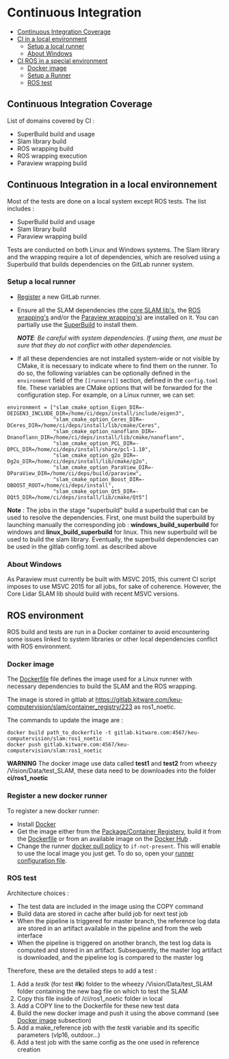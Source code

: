 # Continuous Integration
- [Continuous Integration Coverage](#continuous-integration-coverage)
- [CI in a local environment](#continuous-integration-in-a-local-environnement)
  - [Setup a local runner](#setup-a-local-runner)
  - [About Windows](#about-windows)
- [CI ROS in a special environment](#ros-environment)
  - [Docker image](#docker-image)
  - [Setup a Runner](#register-a-new-docker-runner)
  - [ROS test](#ros-test)

## Continuous Integration Coverage

List of domains covered by CI :
- SuperBuild build and usage
- Slam library build
- ROS wrapping build
- ROS wrapping execution
- Paraview wrapping build

## Continuous Integration in a local environnement

Most of the tests are done on a local system except ROS tests. The list includes :
- SuperBuild build and usage
- Slam library build
- Paraview wrapping build

Tests are conducted on both Linux and Windows systems.
The Slam library and the wrapping require a lot of dependencies, which are resolved using a Superbuild that builds dependencies on the GitLab runner system.

### Setup a local runner

- [Register](https://docs.gitlab.com/runner/register/) a new GitLab runner.
- Ensure all the SLAM dependencies (the [core SLAM lib's](../README.md#dependencies), the [ROS wrapping's](../README.md#dependencies-1) and/or the [Paraview wrapping's](../README.md#dependencies-2)) are installed on it. You can partially use the [SuperBuild](https://gitlab.kitware.com/keu-computervision/slam-superbuild) to install them.

  _**NOTE**: Be careful with system dependencies. If using them, one must be sure that they do not conflict with other dependencies._

- If all these dependencies are not installed system-wide or not visible by CMake, it is necessary to indicate where to find them on the runner. To do so, the following variables can be optionally defined in the `environment` field of the `[[runners]]` section, defined in the `config.toml` file. These variables are CMake options that will be forwarded for the configuration step. For example, on a Linux runner, we can set:

```
environment = ["slam_cmake_option_Eigen_DIR=-DEIGEN3_INCLUDE_DIR=/home/ci/deps/install/include/eigen3",
               "slam_cmake_option_Ceres_DIR=-DCeres_DIR=/home/ci/deps/install/lib/cmake/Ceres",
               "slam_cmake_option_nanoflann_DIR=-Dnanoflann_DIR=/home/ci/deps/install/lib/cmake/nanoflann",
               "slam_cmake_option_PCL_DIR=-DPCL_DIR=/home/ci/deps/install/share/pcl-1.10",
               "slam_cmake_option_g2o_DIR=-Dg2o_DIR=/home/ci/deps/install/lib/cmake/g2o",
               "slam_cmake_option_ParaView_DIR=-DParaView_DIR=/home/ci/deps/build/paraview",
               "slam_cmake_option_Boost_DIR=-DBOOST_ROOT=/home/ci/deps/install",
               "slam_cmake_option_Qt5_DIR=-DQt5_DIR=/home/ci/deps/install/lib/cmake/Qt5"]
```

**Note** : The jobs in the stage "superbuild" build a superbuild that can be used to resolve the dependencies.
First, one must build the superbuild by launching manually the corresponding job : **windows_build_superbuild** for windows and **linux_build_superbuild** for linux.
This new superbuild will be used to build the slam library.
Eventually, the superbuild dependencies can be used in the gitlab config.toml. as described above

### About Windows

As Paraview must currently be built with MSVC 2015, this current CI script imposes to use MSVC 2015 for all jobs, for sake of coherence. However, the Core Lidar SLAM lib should build with recent MSVC versions.

## ROS environment

ROS build and tests are run in a Docker container to avoid encountering some issues linked to system libraries or other local dependencies conflict with ROS environment.

### Docker image

The [Dockerfile](ros1_noetic/Dockerfile) file defines the image used for a Linux runner with necessary dependencies to build the SLAM and the ROS wrapping.

The image is stored in gitlab at https://gitlab.kitware.com/keu-computervision/slam/container_registry/223 as ros1_noetic.

The commands to update the image are :
```
docker build path_to_dockerfile -t gitlab.kitware.com:4567/keu-computervision/slam:ros1_noetic
docker push gitlab.kitware.com:4567/keu-computervision/slam:ros1_noetic
```

**WARNING** The docker image use data called **test1** and **test2** from wheezy /Vision/Data/test_SLAM, these data need to be downloades into the folder **ci/ros1_noetic**

### Register a new docker runner

To register a new docker runner:

- Install [Docker](https://docs.docker.com/install/linux/docker-ce/ubuntu/#install-using-the-repository)
- Get the image either from the [Package/Container Registery](../../container_registry), build it from the [Dockerfile](Dockerfile) or from an available image on the [Docker Hub](https://hub.docker.com/search?q=&type=image) .
- Change the runner [docker pull policy](https://docs.gitlab.com/runner/executors/docker.html#using-the-if-not-present-pull-policy) to `if-not-present`. This will enable to use the local image you just get. To do so, open your [runner configuration file](https://docs.gitlab.com/runner/configuration/advanced-configuration.html).


### ROS test

Architecture choices :
- The test data are included in the image using the COPY command
- Build data are stored in cache after build job for next test job
- When the pipeline is triggered for master branch, the reference log data are stored in an artifact available in the pipeline and from the web interface
- When the pipeline is triggered on another branch, the test log data is computed and stored in an artifact. Subsequently, the master log artifact is downloaded, and the pipeline log is compared to the master log

Therefore, these are the detailed steps to add a test :
1. Add a *testk* (for test #**k**) folder to the wheezy  /Vision/Data/test_SLAM folder containing the new bag file on which to test the SLAM
2. Copy this file inside of /ci/ros1_noetic folder in local
4. Add a COPY line to the Dockerfile for these new test data
5. Build the new docker image and push it using the above command (see [Docker image](#docker-image) subsection)
6. Add a make_reference job with the *testk* variable and its specific parameters (vlp16, outdoor...)
7. Add a test job with the same config as the one used in reference creation

